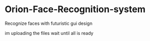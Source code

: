 # Orion-Face-Recognition-system
Recognize faces with futuristic gui design

im uploading the files wait until all is ready
